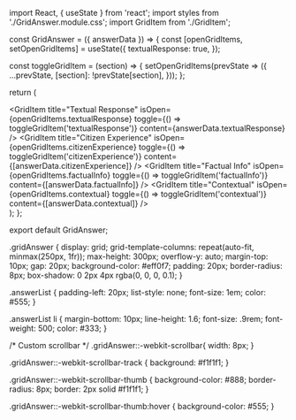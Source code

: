 import React, { useState } from 'react';
import styles from './GridAnswer.module.css';
import GridItem from './GridItem';

const GridAnswer = ({ answerData }) => {
  const [openGridItems, setOpenGridItems] = useState({
    textualResponse: true,
  });

  const toggleGridItem = (section) => {
    setOpenGridItems(prevState => ({
      ...prevState,
      [section]: !prevState[section],
    }));
  };

  return (
    <div className={styles.gridAnswer}>
      <GridItem
        title="Textual Response"
        isOpen={openGridItems.textualResponse}
        toggle={() => toggleGridItem('textualResponse')}
        content={answerData.textualResponse}
      />
      <GridItem
        title="Citizen Experience"
        isOpen={openGridItems.citizenExperience}
        toggle={() => toggleGridItem('citizenExperience')}
        content={[answerData.citizenExperience]}
      />
      <GridItem
        title="Factual Info"
        isOpen={openGridItems.factualInfo}
        toggle={() => toggleGridItem('factualInfo')}
        content={[answerData.factualInfo]}
      />
      <GridItem
        title="Contextual"
        isOpen={openGridItems.contextual}
        toggle={() => toggleGridItem('contextual')}
        content={[answerData.contextual]}
      />
    </div>
  );
};

export default GridAnswer;


.gridAnswer {
  display: grid;
  grid-template-columns: repeat(auto-fit, minmax(250px, 1fr));
  max-height: 300px;
  overflow-y: auto;
  margin-top: 10px;
  gap: 20px;
  background-color: #eff0f7;
  padding: 20px;
  border-radius: 8px;
  box-shadow: 0 2px 4px rgba(0, 0, 0, 0.1);
}


.answerList {
  padding-left: 20px;
  list-style: none;
  font-size: 1em;
  color: #555;
}

.answerList li {
  margin-bottom: 10px;
  line-height: 1.6;
  font-size: .9rem;
  font-weight: 500;
  color: #333;
}

/* Custom scrollbar */
.gridAnswer::-webkit-scrollbar{
  width: 8px;
}

.gridAnswer::-webkit-scrollbar-track {
  background: #f1f1f1;
}

.gridAnswer::-webkit-scrollbar-thumb {
  background-color: #888;
  border-radius: 8px;
  border: 2px solid #f1f1f1;
}

.gridAnswer::-webkit-scrollbar-thumb:hover {
  background-color: #555;
}
